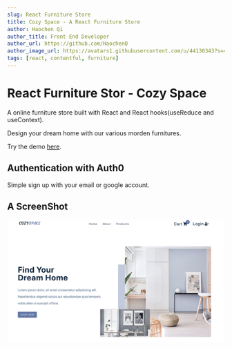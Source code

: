 ```yaml
---
slug: React Furniture Store
title: Cozy Space - A React Furniture Store
author: Haochen Qi
author_title: Front End Developer
author_url: https://github.com/HaochenQ
author_image_url: https://avatars1.githubusercontent.com/u/44130343?s=400&u=a5a4729addf5c5b972d1d6220546273ff6e00eb4&v=4
tags: [react, contentful, furniture]
---
```


# React Furniture Stor - Cozy Space

A online furniture store built with React and React hooks(useReduce and useContext).

<!--truncate-->

Design your dream home with our various morden furnitures.

Try the demo [here](https://www.cozyspace.co).

## Authentication with Auth0

Simple sign up with your email or google account.

## A ScreenShot

![screenshot](https://github.com/HaochenQ/Haochen-Blog/blob/main/static/files/furniture-store.png)
